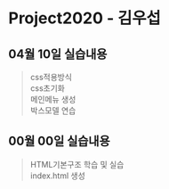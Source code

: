 # Project2020 - 김우섭
## 04월 10일 실습내용
> css적용방식 <br>
css초기화 <br> 
메인메뉴 생성 <br>
박스모델 연습 <br>

## 00월 00일 실습내용
>HTML기본구조 학습 및 실습 <br>
index.html 생성
